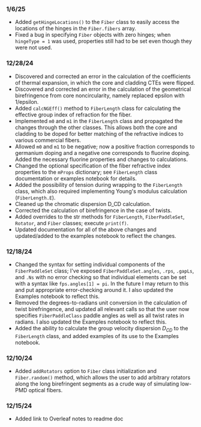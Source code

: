 ### 1/6/25

*  Added ``getHingeLocations()`` to the ``Fiber`` class to easily access the locations of the hinges in the ``Fiber.fibers`` array.
*  Fixed a bug in specifying ``Fiber`` objects with zero hinges; when ``hingeType = 1`` was used, properties still had to be set even though they were not used.

### 12/28/24

*  Discovered and corrected an error in the calculation of the coefficients of thermal expansion, in which the core and cladding CTEs were flipped.
*  Discovered and corrected an error in the calculation of the geometrical birefringence from core noncircularity, namely replaced epsilon with 1/epsilon.
*  Added ``calcNGEff()`` method to ``FiberLength`` class for calculating the effective group index of refraction for the fiber.
*  Implemented ``m0`` and ``m1`` in the ``FiberLength`` class and propagated the changes through the other classes. This allows both the core and cladding to be doped for better matching of the refractive indices to various commercial fibers.
*  Allowed ``m0`` and ``m1`` to be negative; now a positive fraction corresponds to germanium doping and a negative one corresponds to fluorine doping. Added the necessary fluorine properties and changes to calculations.
*  Changed the optional specification of the fiber refractive index properties to the ``mProps`` dictionary; see ``FiberLength`` class documentation or examples notebook for details.
*  Added the possibility of tension during wrapping to the ``FiberLength`` class, which also required implementing Young's modulus calculation (``FiberLength.E``).
*  Cleaned up the chromatic dispersion D_CD calculation.
*  Corrected the calculation of birefringence in the case of twists.
*  Added overrides to the str methods for ``FiberLength``, ``FiberPaddleSet``, ``Rotator``, and ``Fiber`` classes; execute ``print(f)``.
*  Updated documentation for all of the above changes and updated/added to the examples notebook to reflect the changes.

### 12/18/24

*  Changed the syntax for setting individual components of the ``FiberPaddleSet`` class; I've exposed ``FiberPaddleSet.angles``, ``.rps``, ``.gapLs``, and ``.Ns`` with no error checking so that individual elements can be set with a syntax like ``fps.angles[1] = pi``. In the future I may return to this and put appropriate error-checking around it. I also updated the Examples notebook to reflect this.
*  Removed the degrees-to-radians unit conversion in the calculation of twist birefringence, and updated all relevant calls so that the user now specifies ``FiberPaddleClass`` paddle angles as well as all twist rates in radians. I also updated the Examples notebook to reflect this.
*  Added the ability to calculate the group velocity dispersion $D_{CD}$ to the ``FiberLength`` class, and added examples of its use to the Examples notebook.

### 12/10/24

*  Added ``addRotators`` option to ``Fiber`` class initialization and ``Fiber.random()`` method, which allows the user to add arbitrary rotators along the long birefringent segments as a crude way of simulating low-PMD optical fibers.

### 12/15/24

*  Added link to Overleaf notes to readme doc

